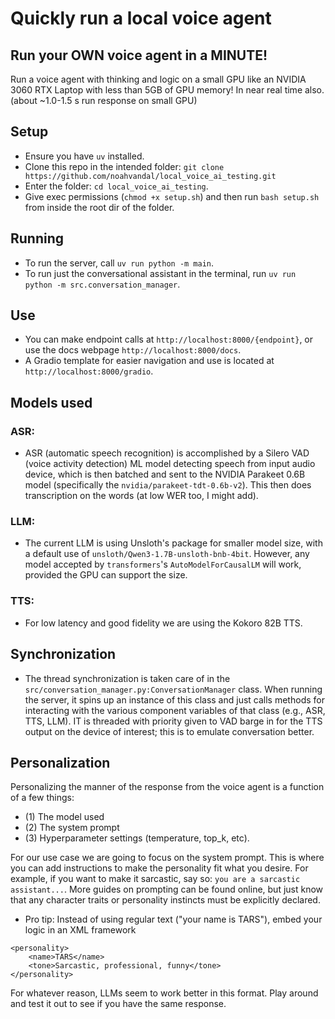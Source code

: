 # Quickly run a local voice agent

## Run your OWN voice agent in a MINUTE!

Run a voice agent with thinking and logic on a small GPU like an NVIDIA 3060 RTX Laptop with less than 5GB of GPU memory! In near real time also. (about ~1.0-1.5 s run response on small GPU)

## Setup 
 * Ensure you have `uv` installed. 
 * Clone this repo in the intended folder: `git clone https://github.com/noahvandal/local_voice_ai_testing.git`
 * Enter the folder: `cd local_voice_ai_testing`.
 * Give exec permissions (`chmod +x setup.sh`) and then run `bash setup.sh` from inside the root dir of the folder. 

## Running
 * To run the server, call `uv run python -m main`. 
 * To run just the conversational assistant in the terminal, run `uv run python -m src.conversation_manager`. 


## Use
 * You can make endpoint calls at `http://localhost:8000/{endpoint}`, or use the docs webpage `http://localhost:8000/docs`. 
 * A Gradio template for easier navigation and use is located at `http://localhost:8000/gradio`. 


 ## Models used
 ### ASR:
* ASR (automatic speech recognition) is accomplished by a Silero VAD (voice activity detection) ML model detecting speech from input audio device, which is then batched and sent to the NVIDIA Parakeet 0.6B model (specifically the `nvidia/parakeet-tdt-0.6b-v2`). This then does transcription on the words (at low WER too, I might add). 
### LLM: 
* The current LLM is using Unsloth's package for smaller model size, with a default use of `unsloth/Qwen3-1.7B-unsloth-bnb-4bit`. However, any model accepted by `transformers`'s `AutoModelForCausalLM` will work, provided the GPU can support the size.
### TTS: 
* For low latency and good fidelity we are using the Kokoro 82B TTS. 

## Synchronization
* The thread synchronization is taken care of in the `src/conversation_manager.py:ConversationManager` class. When running the server, it spins up an instance of this class and just calls methods for interacting with the various component variables of that class (e.g., ASR, TTS, LLM). IT is threaded with priority given to VAD barge in for the TTS output on the device of interest; this is to emulate conversation better.

## Personalization
Personalizing the manner of the response from the voice agent is a function of a few things: 
* (1) The model used
* (2) The system prompt
* (3) Hyperparameter settings (temperature, top_k, etc).

For our use case we are going to focus on the system prompt. This is where you can add instructions to make the personality fit what you desire. For example, if you want to make it sarcastic, say so: `you are a sarcastic assistant...`. More guides on prompting can be found online, but just know that any character traits or personality instincts must be explicitly declared. 

* Pro tip: Instead of using regular text ("your name is TARS"), embed your logic in an XML framework 
```
<personality>
    <name>TARS</name>
    <tone>Sarcastic, professional, funny</tone>
</personality>
```
For whatever reason, LLMs seem to work better in this format. Play around and test it out to see if you have the same response.
